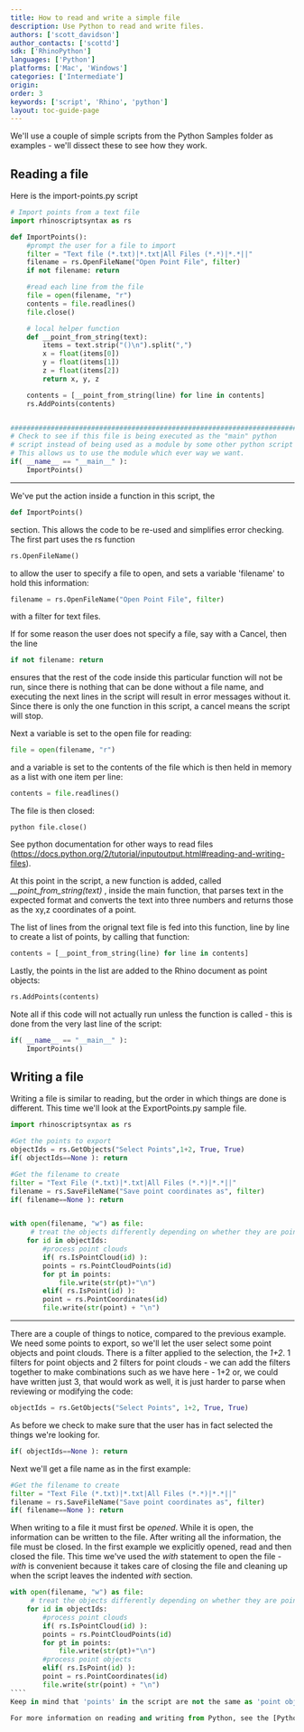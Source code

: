 ```yaml
---
title: How to read and write a simple file
description: Use Python to read and write files.
authors: ['scott_davidson']
author_contacts: ['scottd']
sdk: ['RhinoPython']
languages: ['Python']
platforms: ['Mac', 'Windows']
categories: ['Intermediate']
origin:
order: 3
keywords: ['script', 'Rhino', 'python']
layout: toc-guide-page
---
```

We'll use a couple of simple scripts from the Python Samples folder as examples - we'll dissect these to see how they work.

## Reading a file

Here is the import-points.py script

```python
# Import points from a text file
import rhinoscriptsyntax as rs

def ImportPoints():
    #prompt the user for a file to import
    filter = "Text file (*.txt)|*.txt|All Files (*.*)|*.*||"
    filename = rs.OpenFileName("Open Point File", filter)
    if not filename: return

    #read each line from the file
    file = open(filename, "r")
    contents = file.readlines()
    file.close()

    # local helper function    
    def __point_from_string(text):
        items = text.strip("()\n").split(",")
        x = float(items[0])
        y = float(items[1])
        z = float(items[2])
        return x, y, z

    contents = [__point_from_string(line) for line in contents]
    rs.AddPoints(contents)


##########################################################################
# Check to see if this file is being executed as the "main" python
# script instead of being used as a module by some other python script
# This allows us to use the module which ever way we want.
if( __name__ == "__main__" ):
    ImportPoints()
```
---

We've put the action inside a function in this script, the

```python
def ImportPoints()
```
section. This allows the code to be re-used and simplifies error checking.
The first part uses the rs function

```python
rs.OpenFileName()
```

to allow the user to specify a file to open, and sets a variable 'filename' to hold this information:

```python
filename = rs.OpenFileName("Open Point File", filter)
```

with a filter for text files.

If for some reason the user does not specify a file, say with a Cancel, then the line

```python
if not filename: return
```

ensures that the rest of the code inside this particular function will not be run, since there is nothing that can be done without a file name, and executing the next lines in the script will result in error messages without it. Since there is only the one function in this script, a cancel means the script will stop.

Next a variable is set to the open file for reading:

```python
file = open(filename, "r")
```

and a variable is set to the contents of the file  which is then held in memory as a list with one item per line:

```python
contents = file.readlines()
```

The file is then closed:

```
python file.close()
```

See python documentation for other ways to read files (<https://docs.python.org/2/tutorial/inputoutput.html#reading-and-writing-files>).

At this point in the script, a new function is added, called *__point_from_string(text)* ,  inside the main function, that parses text in the expected format and converts the text into three numbers and returns those as the xy,z coordinates of a point.

The list of lines from the orignal text file is fed into this function, line by line to create a list of points, by calling that function:

```python
contents = [__point_from_string(line) for line in contents]
```

Lastly, the points in the list are added to the Rhino document as point objects:

```python
rs.AddPoints(contents)
```

Note all if this code will not actually run unless the function is called - this is done from the very last line of the script:

```python
if( __name__ == "__main__" ):
    ImportPoints()
```


## Writing a file

Writing a file is similar to reading, but the order in which things are done is different. This time we'll look at the ExportPoints.py sample file.

```python
import rhinoscriptsyntax as rs

#Get the points to export
objectIds = rs.GetObjects("Select Points",1+2, True, True)
if( objectIds==None ): return

#Get the filename to create
filter = "Text File (*.txt)|*.txt|All Files (*.*)|*.*||"
filename = rs.SaveFileName("Save point coordinates as", filter)
if( filename==None ): return


with open(filename, "w") as file:
     # treat the objects differently depending on whether they are points or point clouds
    for id in objectIds:
        #process point clouds
        if( rs.IsPointCloud(id) ):
        points = rs.PointCloudPoints(id)
        for pt in points:
            file.write(str(pt)+"\n")
        elif( rs.IsPoint(id) ):
        point = rs.PointCoordinates(id)
        file.write(str(point) + "\n")

```
----

There are a couple of things to notice, compared to the previous example. We need some points to export, so we'll let the user select some point objects and point clouds. There is a filter applied to the selection, the _1+2_. 1 filters for point objects and 2 filters for point clouds - we can add the filters together to make combinations such as we have here - 1+2 or, we could have written just 3, that would work as well, it is just harder to parse when reviewing or modifying the code:


```python
objectIds = rs.GetObjects("Select Points", 1+2, True, True)
```

As before we check to make sure that the user has in fact selected the things we're looking for.

```python
if( objectIds==None ): return
```

Next we'll get a file name as in the first example:

```python
#Get the filename to create
filter = "Text File (*.txt)|*.txt|All Files (*.*)|*.*||"
filename = rs.SaveFileName("Save point coordinates as", filter)
if( filename==None ): return
```


When writing to a file it must first be *opened*.  While it is open, the information can be written to the file.  After writing all the information, the file must be closed. In the first example we explicitly opened, read and then closed the file. This time we've used the *with* statement to open the file - *with* is convenient because it takes care of closing the file and cleaning up when the script leaves the indented *with* section.

```python
with open(filename, "w") as file:
     # treat the objects differently depending on whether they are points or point clouds
    for id in objectIds:
        #process point clouds
        if( rs.IsPointCloud(id) ):
        points = rs.PointCloudPoints(id)
        for pt in points:
            file.write(str(pt)+"\n")
        #process point objects
        elif( rs.IsPoint(id) ):
        point = rs.PointCoordinates(id)
        file.write(str(point) + "\n")
​````
Keep in mind that 'points' in the script are not the same as 'point objects' in the Rhino file. Points are a list of x,y,z coordinates and point objects are objects in the Rhino file that have, among other properties like display color or layer, a location - the point coordinates.  As you can see in the above, the script iterates a list of IDs -those of the selected point objects or point clouds, and extracts the x,y,z coordinates to write to the file. The exported points are only the x,y,z coordinates of the point objects.

For more information on reading and writing from Python, see the [Python Methods in File Objects documentation](https://docs.python.org/2/tutorial/inputoutput.html#methods-of-file-objects)
```